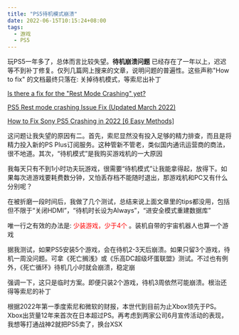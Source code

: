 ```yaml
---
title: "PS5待机模式崩溃"
date: 2022-06-15T10:15:24+08:00
tags:
  - 游戏
  - PS5
---
```


玩PS5一年多了，总体而言比较失望。**待机崩溃问题** 已经存在了一年以上，迟迟等不到补丁修复。仅列几篇网上搜来的文章，说明问题的普遍性。这些声称"How to fix" 的文档最终只落在: 关掉待机模式，等索尼出补丁

[Is there a fix for the "Rest Mode Crashing" yet?](https://gamefaqs.gamespot.com/boards/264562-playstation-5/79897102)

[PS5 Rest mode crashing Issue Fix (Updated March 2022)](https://brokenanalog.com/fix-ps5-rest-mode-crashing-issue/)

[How to Fix Sony PS5 Crashing in 2022 [6 Easy Methods]](https://omggamer.com/how-to-fix-sony-ps5-crashing/)

这问题让我失望的原因有二。首先，索尼显然没有投入足够的精力排查，而且是将精力投入新的PS Plus订阅服务。这种管新不管老，类似国内通讯运营商的商法，很不地道。其次，“待机模式”是我购买游戏机的一大原因

我每天只有不到1小时功夫玩游戏，很需要“待机模式”让我能拿得起，放得下。如果每次进游戏要耗费数分钟，又怕丢存档不能随时退出，那游戏机和PC又有什么分别呢？

在被折磨一段时间后，我做了几个测试，总结来说上面文章里的tips都没用，包括但不限于“关闭HDMI”，“待机时长设为Always”，“进安全模式重建数据库”

唯一行之有效的办法是: <font color=red>少装游戏，少于4个</font>  。装机自带的宇宙机器人也算一个游戏

据我测试，如果PS5安装5个游戏，会在待机2-3天后崩溃。如果只留3个游戏，待机一周没问题。可拿《死亡搁浅》或《乐高DC超级坏蛋联盟》测试。不过也有例外，《死亡循环》待机几小时就会崩溃，稳定崩

强调一下，这只是临时方案。即便只装2个游戏，待机3周依然可能崩溃。根治还得等索尼的补丁

根据2022年第一季度索尼和微软的财报，本世代到目前为止Xbox领先于PS。Xbox出货量12年来首次在日本超过PS。再考虑到两家公司6月宣传活动的表现，我想等打通战神2就把PS5卖了，换台XSX
